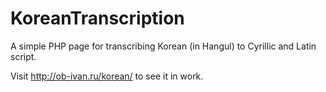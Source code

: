 KoreanTranscription
===================

A simple PHP page for transcribing Korean (in Hangul) to Cyrillic and Latin script.

Visit http://ob-ivan.ru/korean/ to see it in work.

